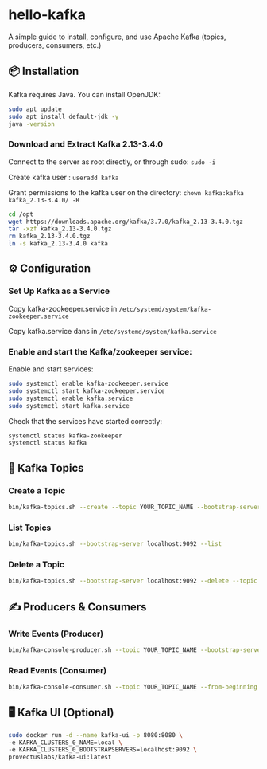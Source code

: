 # hello-kafka
A simple guide to install, configure, and use Apache Kafka (topics, producers, consumers, etc.)

## 📦 Installation

Kafka requires Java. You can install OpenJDK:
```bash
sudo apt update
sudo apt install default-jdk -y
java -version
```


### Download and Extract Kafka 2.13-3.4.0

Connect to the server as root directly, or through sudo:
`sudo -i`

Create kafka user :
`useradd kafka`

Grant permissions to the kafka user on the directory:
`chown kafka:kafka kafka_2.13-3.4.0/ -R`

```bash
cd /opt
wget https://downloads.apache.org/kafka/3.7.0/kafka_2.13-3.4.0.tgz
tar -xzf kafka_2.13-3.4.0.tgz
rm kafka_2.13-3.4.0.tgz
ln -s kafka_2.13-3.4.0 kafka
```
## ⚙️ Configuration
### Set Up Kafka as a Service

Copy kafka-zookeeper.service in `/etc/systemd/system/kafka-zookeeper.service`

Copy kafka.service dans in `/etc/systemd/system/kafka.service`

### Enable and start the Kafka/zookeeper service:

Enable and start services:
```bash
sudo systemctl enable kafka-zookeeper.service
sudo systemctl start kafka-zookeeper.service
sudo systemctl enable kafka.service
sudo systemctl start kafka.service
```

Check that the services have started correctly:
```bash
systemctl status kafka-zookeeper  
systemctl status kafka
```

## 🧵 Kafka Topics
### Create a Topic
```bash
bin/kafka-topics.sh --create --topic YOUR_TOPIC_NAME --bootstrap-server localhost:9092
```

### List Topics
```bash
bin/kafka-topics.sh --bootstrap-server localhost:9092 --list
```

### Delete a Topic
```bash
bin/kafka-topics.sh --bootstrap-server localhost:9092 --delete --topic YOUR_TOPIC_NAME
```

## ✍️ Producers & Consumers
### Write Events (Producer)
```bash
bin/kafka-console-producer.sh --topic YOUR_TOPIC_NAME --bootstrap-server localhost:9092
```

### Read Events (Consumer)
```bash
bin/kafka-console-consumer.sh --topic YOUR_TOPIC_NAME --from-beginning --bootstrap-server localhost:9092
```

## 🖥 Kafka UI (Optional)
```bash
sudo docker run -d --name kafka-ui -p 8080:8080 \
-e KAFKA_CLUSTERS_0_NAME=local \
-e KAFKA_CLUSTERS_0_BOOTSTRAPSERVERS=localhost:9092 \
provectuslabs/kafka-ui:latest
```